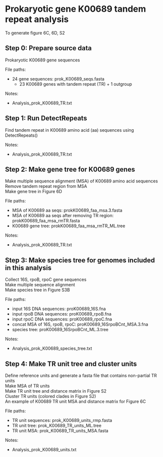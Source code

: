 # Prokaryotic gene K00689 tandem repeat analysis
To generate figure 6C, 6D, S2

Step 0: Prepare source data
---
Prokaryotic K00689 gene sequences

File paths:
 - 24 gene sequences: prok_K00689_seqs.fasta
   - 23 K00689 genes with tandem repeat (TR) + 1 outgroup

Notes:
 - Analysis_prok_K00689_TR.txt


Step 1: Run DetectRepeats
---
Find tandem repeat in K00689 amino acid (aa) sequences using DetectRepeats()

Notes:
 - Analysis_prok_K00689_TR.txt

	 
Step 2: Make gene tree for K00689 genes
---
Make multiple sequence alignment (MSA) of K00689 amino acid sequences \
Remove tandem repeat region from MSA \
Make gene tree in Figure 6D

File paths:
 - MSA of K00689 aa seqs: prokK00689_faa_msa.3.fasta
 - MSA of K00689 aa seqs after removing TR region: prokK00689_faa_msa_rmTR.fasta
 - K00689 gene tree: prokK00689_faa_msa_rmTR_ML.tree

Notes:
 - Analysis_prok_K00689_TR.txt


Step 3: Make species tree for genomes included in this analysis
---
Collect 16S, rpoB, rpoC gene sequences \
Make multiple sequence alignment \
Make species tree in Figure S3B

File paths:
 - input 16S DNA sequences: proK00689_16S.fna
 - input rpoB DNA sequences: proK00689_rpoB.fna
 - input rpoC DNA sequences: proK00689_rpoC.fna
 - concat MSA of 16S, rpoB, rpoC: proK00689_16SrpoBCnt_MSA.3.fna
 - species tree: proK00689_16SrpoBCnt_ML.3.tree

Notes: 
 - Analysis_prok_K00689_species_tree.txt


Step 4: Make TR unit tree and cluster units
---
Define reference units and generate a fasta file that contains non-partial TR units \
Make MSA of TR units \
Make TR unit tree and distance matrix in Figure S2 \
Cluster TR units (colored clades in Figure S2) \
An example of K00689 TR unit MSA and distance matrix for Figure 6C

File paths:
 - TR unit sequences: prok_K00689_units_rmp.fasta
 - TR unit tree: prok_K00689_TR_units_ML.tree
 - TR unit MSA: prok_K00689_TR_units_MSA.fasta

Notes: 
 - Analysis_prok_K00689_units.txt